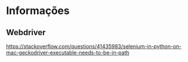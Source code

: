 # Informações

## Webdriver

https://stackoverflow.com/questions/41435983/selenium-in-python-on-mac-geckodriver-executable-needs-to-be-in-path
